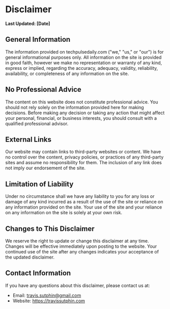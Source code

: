 # Disclaimer

**Last Updated: [Date]**

## General Information

The information provided on techpulsedaily.com ("we," "us," or "our") is for general informational purposes only. All information on the site is provided in good faith, however we make no representation or warranty of any kind, express or implied, regarding the accuracy, adequacy, validity, reliability, availability, or completeness of any information on the site.

## No Professional Advice

The content on this website does not constitute professional advice. You should not rely solely on the information provided here for making decisions. Before making any decision or taking any action that might affect your personal, financial, or business interests, you should consult with a qualified professional advisor.

## External Links

Our website may contain links to third-party websites or content. We have no control over the content, privacy policies, or practices of any third-party sites and assume no responsibility for them. The inclusion of any link does not imply our endorsement of the site.

## Limitation of Liability

Under no circumstance shall we have any liability to you for any loss or damage of any kind incurred as a result of the use of the site or reliance on any information provided on the site. Your use of the site and your reliance on any information on the site is solely at your own risk.

## Changes to This Disclaimer

We reserve the right to update or change this disclaimer at any time. Changes will be effective immediately upon posting to the website. Your continued use of the site after any changes indicates your acceptance of the updated disclaimer.

## Contact Information

If you have any questions about this disclaimer, please contact us at:
- Email: travis.sutphin@gmail.com
- Website: https://travissutphin.com